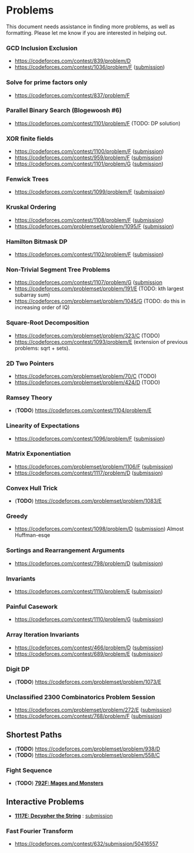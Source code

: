 # Problems  

This document needs assistance in finding more problems, as well as formatting. Please let me know if you are interested in helping out.

### GCD Inclusion Exclusion
* https://codeforces.com/contest/839/problem/D
* https://codeforces.com/contest/1036/problem/F ([submission](https://codeforces.com/contest/1036/submission/49042562))

### Solve for prime factors only
* https://codeforces.com/contest/837/problem/F

### Parallel Binary Search (Blogewoosh #6)
* https://codeforces.com/contest/1101/problem/F (TODO: DP solution)

### XOR finite fields
* https://codeforces.com/contest/1100/problem/F ([submission](https://codeforces.com/contest/1100/submission/48351596))
* https://codeforces.com/contest/959/problem/F ([submission](https://codeforces.com/contest/959/submission/48876636))
* https://codeforces.com/contest/1101/problem/G ([submission](https://codeforces.com/contest/1101/submission/48470744))

### Fenwick Trees 
* https://codeforces.com/contest/1099/problem/F ([submission](https://codeforces.com/contest/1099/submission/48487650))

### Kruskal Ordering
* https://codeforces.com/contest/1108/problem/F ([submission](https://codeforces.com/contest/1108/submission/48859776))
* https://codeforces.com/problemset/problem/1095/F ([submission](https://codeforces.com/contest/1095/submission/49360562))

### Hamilton Bitmask DP
* https://codeforces.com/contest/1102/problem/F ([submission](https://codeforces.com/contest/1102/submission/48174909))

### Non-Trivial Segment Tree Problems
* https://codeforces.com/contest/1107/problem/G ([submission](https://codeforces.com/contest/1107/submission/49037542)
* https://codeforces.com/problemset/problem/191/E (TODO: kth largest subarray sum)
* https://codeforces.com/problemset/problem/1045/G (TODO: do this in increasing order of IQ)

### Square-Root Decomposition
* https://codeforces.com/problemset/problem/323/C (TODO)
* https://codeforces.com/contest/1093/problem/E (extension of previous problems: sqrt + sets).

### 2D Two Pointers
* https://codeforces.com/problemset/problem/70/C (TODO)
* https://codeforces.com/problemset/problem/424/D (TODO)

### Ramsey Theory
* (__TODO__) https://codeforces.com/contest/1104/problem/E

### Linearity of Expectations
* https://codeforces.com/contest/1096/problem/F ([submission](https://codeforces.com/contest/1096/submission/49206516))

### Matrix Exponentiation
* https://codeforces.com/problemset/problem/1106/F ([submission](https://codeforces.com/contest/1106/submission/49292689))
* https://codeforces.com/contest/1117/problem/D ([submission](https://codeforces.com/contest/1117/submission/50135254))

### Convex Hull Trick 
* (__TODO__) https://codeforces.com/problemset/problem/1083/E

### Greedy 
* https://codeforces.com/contest/1098/problem/D ([submission](https://codeforces.com/contest/1098/submission/49357235)) Almost Huffman-esqe

### Sortings and Rearrangement Arguments 
* https://codeforces.com/contest/798/problem/D ([submission](https://codeforces.com/contest/798/submission/49387937))

### Invariants
* https://codeforces.com/contest/1110/problem/E ([submission](https://codeforces.com/contest/1110/submission/49599570))

### Painful Casework
* https://codeforces.com/contest/1110/problem/G ([submission](https://codeforces.com/contest/1110/submission/49634223))

### Array Iteration Invariants
*  https://codeforces.com/contest/466/problem/D ([submission](https://codeforces.com/contest/466/submission/49657432))  
*  https://codeforces.com/contest/689/problem/E ([submission](https://codeforces.com/contest/689/submission/49658937))  

### Digit DP
* (__TODO__) https://codeforces.com/problemset/problem/1073/E

### Unclassified 2300 Combinatorics Problem Session
* https://codeforces.com/problemset/problem/272/E  ([submission](https://codeforces.com/contest/272/submission/49662900))
* https://codeforces.com/contest/768/problem/F ([submission](https://codeforces.com/contest/768/submission/49665776))

## Shortest Paths
* (__TODO__) https://codeforces.com/problemset/problem/938/D
* (__TODO__) https://codeforces.com/problemset/problem/558/C

### Fight Sequence
* (__TODO__) [__792F: Mages and Monsters__](https://codeforces.com/contest/792/problem/F)

## Interactive Problems
* [__1117E: Decypher the String__](https://codeforces.com/contest/1117/problem/E) : [submission](https://codeforces.com/contest/1117/submission/50138377)

### Fast Fourier Transform
* https://codeforces.com/contest/632/submission/50416557
